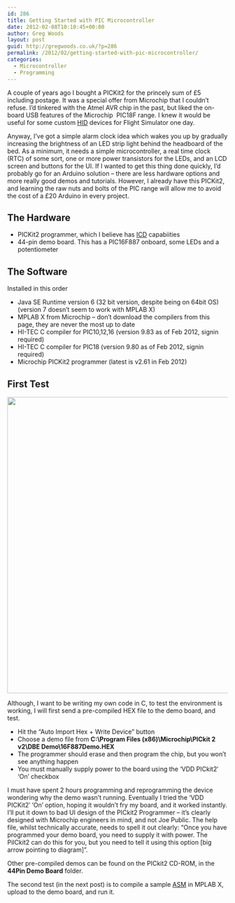 ```yaml
---
id: 286
title: Getting Started with PIC Microcontroller
date: 2012-02-08T10:10:45+00:00
author: Greg Woods
layout: post
guid: http://gregwoods.co.uk/?p=286
permalink: /2012/02/getting-started-with-pic-microcontroller/
categories:
  - Microcontroller
  - Programming
---
```

A couple of years ago I bought a PICKit2 for the princely sum of £5 including postage. It was a special offer from Microchip that I couldn&#8217;t refuse. I&#8217;d tinkered with the Atmel AVR chip in the past, but liked the on-board USB features of the Microchip  PIC18F range. I knew it would be useful for some custom [HID](javascript:void() "Human Interface Device, e.g. keyboard, mouse, joystick") devices for Flight Simulator one day.

Anyway, I&#8217;ve got a simple alarm clock idea which wakes you up by gradually increasing the brightness of an LED strip light behind the headboard of the bed. As a minimum, it needs a simple microcontroller, a real time clock (RTC) of some sort, one or more power transistors for the LEDs, and an LCD screen and buttons for the UI. If I wanted to get this thing done quickly, I&#8217;d probably go for an Arduino solution &#8211; there are less hardware options and more really good demos and tutorials. However, I already have this PICKit2, and learning the raw nuts and bolts of the PIC range will allow me to avoid the cost of a £20 Arduino in every project.

## The Hardware

  * PICKit2 programmer, which I believe has [ICD](javascript:void() "In Circuit Debugging") capabiities
  * 44-pin demo board. This has a PIC16F887 onboard, some LEDs and a potentiometer

## The Software

Installed in this order

  * Java SE Runtime version 6 (32 bit version, despite being on 64bit OS) (version 7 doesn&#8217;t seem to work with MPLAB X)
  * MPLAB X from Microchip &#8211; don&#8217;t download the compilers from this page, they are never the most up to date
  * HI-TEC C compiler for PIC10,12,16 (version 9.83 as of Feb 2012, signin required)
  * HI-TEC C compiler for PIC18 (version 9.80 as of Feb 2012, signin required)
  * Microchip PICKit2 programmer (latest is v2.61 in Feb 2012)

## First Test

<img src="http://gregwoods.co.uk/wp-content/uploads/2012/02/PICKit2Programmer100pc.png" alt="" title="PICKit2 Programmer" width="554" height="675" class="alignright size-full wp-image-294" /> 

Although, I want to be writing my own code in C, to test the environment is working, I will first send a pre-compiled HEX file to the demo board, and test.

  * Hit the &#8220;Auto Import Hex + Write Device&#8221; button
  * Choose a demo file from **C:\Program Files (x86)\Microchip\PICkit 2 v2\DBE Demo\16F887Demo.HEX**
  * The programmer should erase and then program the chip, but you won&#8217;t see anything happen
  * You must manually supply power to the board using the &#8216;VDD PICkit2&#8242; &#8216;On&#8217; checkbox

I must have spent 2 hours programming and reprogramming the device wondering why the demo wasn&#8217;t running. Eventually I tried the &#8216;VDD PICKit2&#8242; &#8216;On&#8217; option, hoping it wouldn&#8217;t fry my board, and it worked instantly. I&#8217;ll put it down to bad UI design of the PICkit2 Programmer &#8211; it&#8217;s clearly designed with Microchip engineers in mind, and not Joe Public. The help file, whilst technically accurate, needs to spell it out clearly: &#8220;Once you have programmed your demo board, you need to supply it with power. The PiICkit2 can do this for you, but you need to tell it using this option [big arrow pointing to diagram]&#8221;.

Other pre-compiled demos can be found on the PICkit2 CD-ROM, in the **44Pin Demo Board** folder.

The second test (in the next post) is to compile a sample [ASM](javascript:void() "assembly language source file") in MPLAB X, upload to the demo board, and run it.